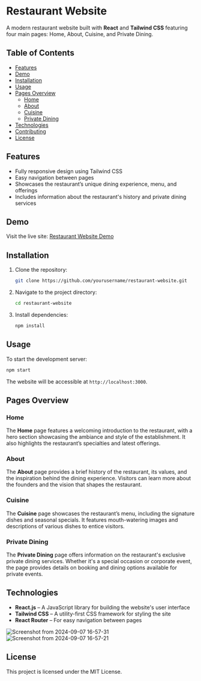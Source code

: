 # Restaurant Website

A modern restaurant website built with **React** and **Tailwind CSS** featuring four main pages: Home, About, Cuisine, and Private Dining.

## Table of Contents

- [Features](#features)
- [Demo](#demo)
- [Installation](#installation)
- [Usage](#usage)
- [Pages Overview](#pages-overview)
  - [Home](#home)
  - [About](#about)
  - [Cuisine](#cuisine)
  - [Private Dining](#private-dining)
- [Technologies](#technologies)
- [Contributing](#contributing)
- [License](#license)

## Features

- Fully responsive design using Tailwind CSS
- Easy navigation between pages
- Showcases the restaurant’s unique dining experience, menu, and offerings
- Includes information about the restaurant's history and private dining services

## Demo

Visit the live site: [Restaurant Website Demo](https://www.example.com)

## Installation

1. Clone the repository:

   ```bash
   git clone https://github.com/yourusername/restaurant-website.git
   ```

2. Navigate to the project directory:

   ```bash
   cd restaurant-website
   ```

3. Install dependencies:

   ```bash
   npm install
   ```

## Usage

To start the development server:

```bash
npm start
```

The website will be accessible at `http://localhost:3000`.

## Pages Overview

### Home

The **Home** page features a welcoming introduction to the restaurant, with a hero section showcasing the ambiance and style of the establishment. It also highlights the restaurant’s specialties and latest offerings.

### About

The **About** page provides a brief history of the restaurant, its values, and the inspiration behind the dining experience. Visitors can learn more about the founders and the vision that shapes the restaurant.

### Cuisine

The **Cuisine** page showcases the restaurant’s menu, including the signature dishes and seasonal specials. It features mouth-watering images and descriptions of various dishes to entice visitors.

### Private Dining

The **Private Dining** page offers information on the restaurant's exclusive private dining services. Whether it's a special occasion or corporate event, the page provides details on booking and dining options available for private events.

## Technologies

- **React.js** – A JavaScript library for building the website's user interface
- **Tailwind CSS** – A utility-first CSS framework for styling the site
- **React Router** – For easy navigation between pages

![Screenshot from 2024-09-07 16-57-31](https://github.com/user-attachments/assets/903f1a1f-4ab9-4b83-b7e0-37ad12acae30)
![Screenshot from 2024-09-07 16-57-21](https://github.com/user-attachments/assets/76a26aa8-5985-43c5-9e30-9e9b0c1fc910)



## License

This project is licensed under the MIT License.

